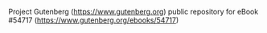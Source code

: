 Project Gutenberg (https://www.gutenberg.org) public repository for
eBook #54717 (https://www.gutenberg.org/ebooks/54717)
